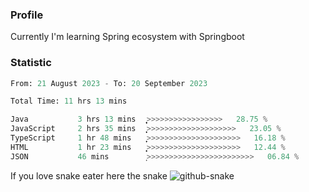 ### Profile 

Currently I'm learning Spring ecosystem with Springboot

### Statistic
<!--START_SECTION:waka-->

```python
From: 21 August 2023 - To: 20 September 2023

Total Time: 11 hrs 13 mins

Java           3 hrs 13 mins   ͎͎͎͎͎͎͎͕>>>>>>>>>>>>>>>>>   28.75 %
JavaScript     2 hrs 35 mins   ͎͎͎͎͎>>>>>>>>>>>>>>>>>>>>   23.05 %
TypeScript     1 hr 48 mins    ͎͎͎͎>>>>>>>>>>>>>>>>>>>>>   16.18 %
HTML           1 hr 23 mins    ͎͎͎͙>>>>>>>>>>>>>>>>>>>>>   12.44 %
JSON           46 mins         ͎>>>>>>>>>>>>>>>>>>>>>>>>   06.84 %
```

<!--END_SECTION:waka-->

If you love snake eater here the snake 
<picture>
  <source media="(prefers-color-scheme: dark)" srcset="https://github.com/pradana4648/pradana4648/blob/c0566a83ca6ea5f2e46bab00e717c4c82b4b5c4c/github-contribution-grid-snake-dark.svg" />
  <source media="(prefers-color-scheme: light)" srcset="https://github.com/pradana4648/pradana4648/blob/c0566a83ca6ea5f2e46bab00e717c4c82b4b5c4c/github-contribution-grid-snake.svg" />
  <img alt="github-snake" src="https://github.com/pradana4648/pradana4648/blob/c0566a83ca6ea5f2e46bab00e717c4c82b4b5c4c/github-contribution-grid-snake.svg" />
</picture>
